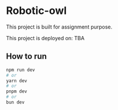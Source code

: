 # Robotic-owl

This project is built for assignment purpose.

This project is deployed on:
TBA

## How to run

```bash
npm run dev
# or
yarn dev
# or
pnpm dev
# or
bun dev
```
